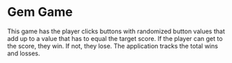 # Gem Game

This game has the player clicks buttons with randomized button values that add up to a value that has to equal the target score. If the player can get to the score, they win. If not, they lose. The application tracks the total wins and losses.
